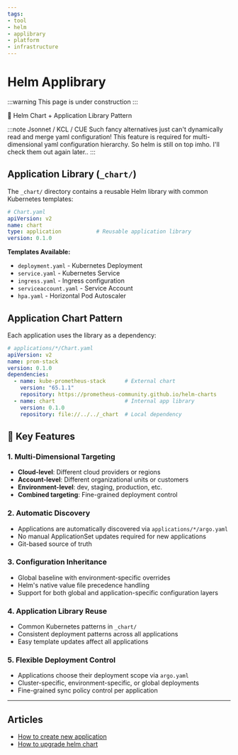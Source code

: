 ```yaml
---
tags:
- tool
- helm
- applibrary
- platform
- infrastructure
---
```


# Helm Applibrary

:::warning This page is under construction
:::

🎯 Helm Chart + Application Library Pattern

:::note Jsonnet / KCL / CUE
Such fancy alternatives just can't dynamically read and merge yaml configuration! This feature is required for multi-dimensional yaml configuration hierarchy. So helm is still on top imho. I'll check them out again later..
:::

## Application Library (`_chart/`)

The `_chart/` directory contains a reusable Helm library with common Kubernetes templates:

```yaml
# Chart.yaml
apiVersion: v2
name: chart
type: application           # Reusable application library
version: 0.1.0
```

**Templates Available:**

- `deployment.yaml` - Kubernetes Deployment
- `service.yaml` - Kubernetes Service  
- `ingress.yaml` - Ingress configuration
- `serviceaccount.yaml` - Service Account
- `hpa.yaml` - Horizontal Pod Autoscaler

## Application Chart Pattern

Each application uses the library as a dependency:

```yaml
# applications/*/Chart.yaml
apiVersion: v2
name: prom-stack
version: 0.1.0
dependencies:
  - name: kube-prometheus-stack      # External chart
    version: "65.1.1"
    repository: https://prometheus-community.github.io/helm-charts
  - name: chart                      # Internal app library
    version: 0.1.0
    repository: file://../../_chart  # Local dependency
```

## 🚀 Key Features

### 1. **Multi-Dimensional Targeting**
- **Cloud-level**: Different cloud providers or regions
- **Account-level**: Different organizational units or customers  
- **Environment-level**: dev, staging, production, etc.
- **Combined targeting**: Fine-grained deployment control

### 2. **Automatic Discovery**
- Applications are automatically discovered via `applications/*/argo.yaml`
- No manual ApplicationSet updates required for new applications
- Git-based source of truth

### 3. **Configuration Inheritance** 
- Global baseline with environment-specific overrides
- Helm's native value file precedence handling
- Support for both global and application-specific configuration layers

### 4. **Application Library Reuse**
- Common Kubernetes patterns in `_chart/` 
- Consistent deployment patterns across all applications
- Easy template updates affect all applications

### 5. **Flexible Deployment Control**
- Applications choose their deployment scope via `argo.yaml`
- Cluster-specific, environment-specific, or global deployments
- Fine-grained sync policy control per application

---

## Articles

* [How to create new application](./articles/how-to-create-new-aplication.md)
* [How to upgrade helm chart](./articles/how-to-upgrade-helm-chart.md)
